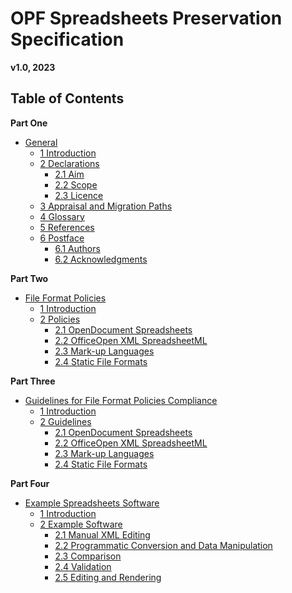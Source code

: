 # OPF Spreadsheets Preservation Specification

**v1.0, 2023**

## Table of Contents

**Part One**

* [General](/v1.0/General.md)
    * [1 Introduction](/v1.0/Obsolete/General.md#1-introduction)
    * [2 Declarations](/v1.0/Obsolete/General.md#2-declarations)
        * [2.1 Aim](/v1.0/Obsolete/General.md#21-aim)
        * [2.2 Scope](/v1.0/Obsolete/General.md#22-scope)
        * [2.3 Licence](/v1.0/Obsolete/General.md#23-licence)
    * [3 Appraisal and Migration Paths](/v1.0/Obsolete/General.md#3-appraisal-and-migration-paths)
    * [4 Glossary](/v1.0/Obsolete/General.md#4-glossary)
    * [5 References](/v1.0/Obsolete/General.md#5-references)
    * [6 Postface](/v1.0/Obsolete/General.md#6-postface)
        * [6.1 Authors](/v1.0/Obsolete/General.md#61-authors)
        * [6.2 Acknowledgments](/v1.0/Obsolete/General.md#62-acknowledgments)

**Part Two**

* [File Format Policies](/v1.0/Obsolete/File%20Format%20Policies.md)
    * [1 Introduction](/v1.0/Obsolete/File%20Format%20Policies.md#1-introduction)
    * [2 Policies](/v1.0/Obsolete/File%20Format%20Policies.md#2-policies)
        * [2.1 OpenDocument Spreadsheets](/v1.0/Obsolete/File%20Format%20Policies.md#21-opendocument-spreadsheets)
        * [2.2 OfficeOpen XML SpreadsheetML](/v1.0/Obsolete/File%20Format%20Policies.md#22-officeopen-xml-spreadsheetml)
        * [2.3 Mark-up Languages](/v1.0/Obsolete/File%20Format%20Policies.md#23-mark-up-languages)
        * [2.4 Static File Formats](/v1.0/Obsolete/File%20Format%20Policies.md#24-static-file-formats)

**Part Three**

* [Guidelines for File Format Policies Compliance](/v1.0/Obsolete/Guidelines.md)
    * [1 Introduction](/v1.0/Obsolete/Guidelines.md#1-introduction)
    * [2 Guidelines](/v1.0/Obsolete/Guidelines.md#2-guidelines)
        * [2.1 OpenDocument Spreadsheets](/v1.0/Obsolete/Guidelines.md#21-opendocument-spreadsheets)
        * [2.2 OfficeOpen XML SpreadsheetML](/v1.0/Obsolete/Guidelines.md#22-office-open-xml-spreadsheetml)
        * [2.3 Mark-up Languages](/v1.0/Obsolete/Guidelines.md#23-mark-up-languages)
        * [2.4 Static File Formats](/v1.0/Obsolete/Guidelines.md#24-static-file-formats)

**Part Four**

* [Example Spreadsheets Software](/v1.0/Obsolete/Example%20Software.md)
    * [1 Introduction](/v1.0/Obsolete/Example%20Software.md#1-introduction)
    * [2 Example Software](/v1.0/Obsolete/Example%20Software.md#2-example-software)
        * [2.1 Manual XML Editing](/v1.0/Obsolete/Example%20Software.md#21-manual-xml-editing)
        * [2.2 Programmatic Conversion and Data Manipulation](/v1.0/Obsolete/Example%20Software.md#22-programmtic-conversion-and-data-manipulation)
        * [2.3 Comparison](/v1.0/Obsolete/Example%20Software.md#23-comparison)
        * [2.4 Validation](/v1.0/Obsolete/Example%20Software.md#24-validation)
        * [2.5 Editing and Rendering](/v1.0/Obsolete/Example%20Software.md#25-editing-and-rendering)
